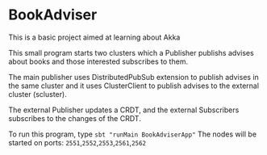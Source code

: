 # BookAdviser
This is a basic project aimed at learning about Akka

This small program starts two clusters which a Publisher publishs advises about
books and those interested subscribes to them.

The main publisher uses DistributedPubSub extension to publish advises in the
same cluster and it uses ClusterClient to publish advises to the external cluster (scluster).

The external Publisher updates a CRDT, and the external Subscribers subscribes to the
changes of the CRDT.

To run this program, type ```sbt "runMain BookAdviserApp"```
The nodes will be started on ports: ```2551```,```2552```,```2553```,```2561```,```2562```
